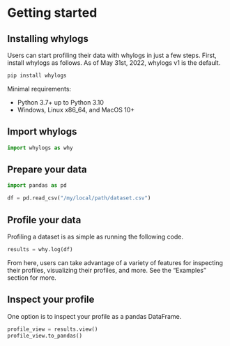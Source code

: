 # Getting started

## Installing whylogs

Users can start profiling their data with whylogs in just a few steps. First, install whylogs as follows. As of May 31st, 2022, whylogs v1 is the default.

```bash
pip install whylogs
```

Minimal requirements:

- Python 3.7+ up to Python 3.10
- Windows, Linux x86_64, and MacOS 10+

## Import whylogs

```python
import whylogs as why
```

## Prepare your data

```python
import pandas as pd

df = pd.read_csv("/my/local/path/dataset.csv")
```

## Profile your data

Profiling a dataset is as simple as running the following code.

```python
results = why.log(df)
```

From here, users can take advantage of a variety of features for inspecting their profiles, visualizing their profiles, and more. See the “Examples” section for more.

## Inspect your profile

One option is to inspect your profile as a pandas DataFrame.

```python
profile_view = results.view()
profile_view.to_pandas()
```
